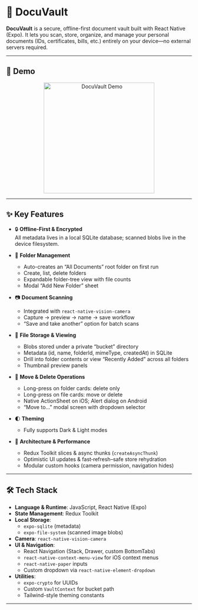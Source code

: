 # 🔐 DocuVault

**DocuVault** is a secure, offline-first document vault built with React Native (Expo). It lets you scan, store, organize, and manage your personal documents (IDs, certificates, bills, etc.) entirely on your device—no external servers required.

---

## 🎥 Demo

<div align="center">
  <img src="./assets/demos/demo.gif"   alt="DocuVault Demo" width="300" />
</div>

---

## ✨ Key Features

- 🔒 **Offline-First & Encrypted**  
  All metadata lives in a local SQLite database; scanned blobs live in the device filesystem.

- 📂 **Folder Management**

  - Auto-creates an “All Documents” root folder on first run
  - Create, list, delete folders
  - Expandable folder-tree view with file counts
  - Modal “Add New Folder” sheet

- 📷 **Document Scanning**

  - Integrated with `react-native-vision-camera`
  - Capture → preview → name → save workflow
  - “Save and take another” option for batch scans

- 📁 **File Storage & Viewing**

  - Blobs stored under a private “bucket” directory
  - Metadata (id, name, folderId, mimeType, createdAt) in SQLite
  - Drill into folder contents or view “Recently Added” across all folders
  - Thumbnail preview panels

- 🔀 **Move & Delete Operations**

  - Long-press on folder cards: delete only
  - Long-press on file cards: move or delete
  - Native ActionSheet on iOS; Alert dialog on Android
  - “Move to…” modal screen with dropdown selector

- 🌓 **Theming**

  - Fully supports Dark & Light modes

- 🚀 **Architecture & Performance**
  - Redux Toolkit slices & async thunks (`createAsyncThunk`)
  - Optimistic UI updates & fast‐refresh–safe store rehydration
  - Modular custom hooks (camera permission, navigation hides)

---

## 🛠 Tech Stack

- **Language & Runtime**: JavaScript, React Native (Expo)
- **State Management**: Redux Toolkit
- **Local Storage**:
  - `expo-sqlite` (metadata)
  - `expo-file-system` (scanned image blobs)
- **Camera**: `react-native-vision-camera`
- **UI & Navigation**:
  - React Navigation (Stack, Drawer, custom BottomTabs)
  - `react-native-context-menu-view` for iOS context menus
  - `react-native-paper` inputs
  - Custom dropdown via `react-native-element-dropdown`
- **Utilities**:
  - `expo-crypto` for UUIDs
  - Custom `VaultContext` for bucket path
  - Tailwind-style theming constants

---

